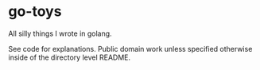 go-toys
=======

All silly things I wrote in golang.

See code for explanations. Public domain work unless specified 
otherwise inside of the directory level README.


